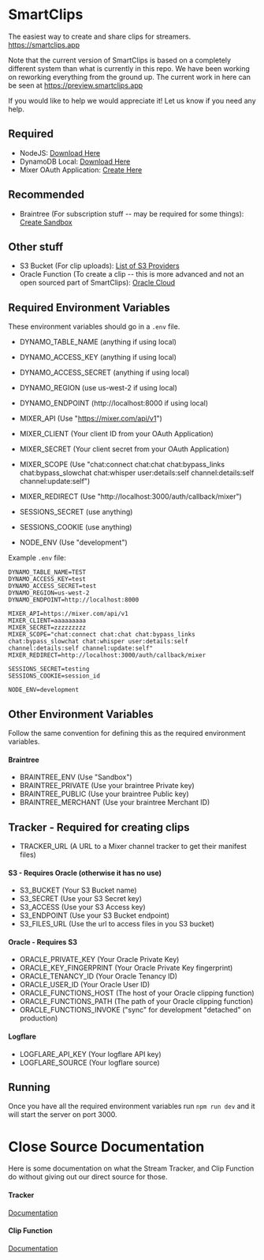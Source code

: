 # SmartClips

The easiest way to create and share clips for streamers. https://smartclips.app

Note that the current version of SmartClips is based on a completely different system than what is currently in this repo. We have been working on reworking everything from the ground up. The current work in here can be seen at https://preview.smartclips.app

If you would like to help we would appreciate it! Let us know if you need any help.

## Required

- NodeJS: [Download Here](https://nodejs.org/en/download/)
- DynamoDB Local: [Download Here](https://docs.aws.amazon.com/amazondynamodb/latest/developerguide/DynamoDBLocal.DownloadingAndRunning.html)
- Mixer OAuth Application: [Create Here](https://mixer.com/lab/oauth)

## Recommended

- Braintree (For subscription stuff -- may be required for some things): [Create Sandbox](https://www.braintreepayments.com/sandbox)

## Other stuff

- S3 Bucket (For clip uploads): [List of S3 Providers](https://help.servmask.com/knowledgebase/list-of-s3-compatible-storage-providers/)
- Oracle Function (To create a clip -- this is more advanced and not an open sourced part of SmartClips): [Oracle Cloud](https://www.oracle.com/cloud/)

## Required Environment Variables

These environment variables should go in a `.env` file.

- DYNAMO_TABLE_NAME (anything if using local)
- DYNAMO_ACCESS_KEY (anything if using local)
- DYNAMO_ACCESS_SECRET (anything if using local)
- DYNAMO_REGION (use us-west-2 if using local)
- DYNAMO_ENDPOINT (http://localhost:8000 if using local)

- MIXER_API (Use "https://mixer.com/api/v1")
- MIXER_CLIENT (Your client ID from your OAuth Application)
- MIXER_SECRET (Your client secret from your OAuth Application)
- MIXER_SCOPE (Use "chat:connect chat:chat chat:bypass_links chat:bypass_slowchat chat:whisper user:details:self channel:details:self channel:update:self")
- MIXER_REDIRECT (Use "http://localhost:3000/auth/callback/mixer")

- SESSIONS_SECRET (use anything)
- SESSIONS_COOKIE (use anything)

- NODE_ENV (Use "development")

Example `.env` file:

```
DYNAMO_TABLE_NAME=TEST
DYNAMO_ACCESS_KEY=test
DYNAMO_ACCESS_SECRET=test
DYNAMO_REGION=us-west-2
DYNAMO_ENDPOINT=http://localhost:8000

MIXER_API=https://mixer.com/api/v1
MIXER_CLIENT=aaaaaaaaa
MIXER_SECRET=zzzzzzzzz
MIXER_SCOPE="chat:connect chat:chat chat:bypass_links chat:bypass_slowchat chat:whisper user:details:self channel:details:self channel:update:self"
MIXER_REDIRECT=http://localhost:3000/auth/callback/mixer

SESSIONS_SECRET=testing
SESSIONS_COOKIE=session_id

NODE_ENV=development
```

## Other Environment Variables

Follow the same convention for defining this as the required environment variables.

#### Braintree

- BRAINTREE_ENV (Use "Sandbox")
- BRAINTREE_PRIVATE (Use your braintree Private key)
- BRAINTREE_PUBLIC (Use your braintree Public key)
- BRAINTREE_MERCHANT (Use your braintree Merchant ID)

## Tracker - Required for creating clips

- TRACKER_URL (A URL to a Mixer channel tracker to get their manifest files)

#### S3 - Requires Oracle (otherwise it has no use)

- S3_BUCKET (Your S3 Bucket name)
- S3_SECRET (Use your S3 Secret key)
- S3_ACCESS (Use your S3 Access key)
- S3_ENDPOINT (Use your S3 Bucket endpoint)
- S3_FILES_URL (Use the url to access files in you S3 bucket)

#### Oracle - Requires S3

- ORACLE_PRIVATE_KEY (Your Oracle Private Key)
- ORACLE_KEY_FINGERPRINT (Your Oracle Private Key fingerprint)
- ORACLE_TENANCY_ID (Your Oracle Tenancy ID)
- ORACLE_USER_ID (Your Oracle User ID)
- ORACLE_FUNCTIONS_HOST (The host of your Oracle clipping function)
- ORACLE_FUNCTIONS_PATH (The path of your Oracle clipping function)
- ORACLE_FUNCTIONS_INVOKE ("sync" for development "detached" on production)

#### Logflare

- LOGFLARE_API_KEY (Your logflare API key)
- LOGFLARE_SOURCE (Your logflare source)

## Running

Once you have all the required environment variables run `npm run dev` and it will start the server on port 3000.

# Close Source Documentation

Here is some documentation on what the Stream Tracker, and Clip Function do without giving out our direct source for those.

#### Tracker

[Documentation](doc/TRACKER.md)

#### Clip Function

[Documentation](doc/CLIP.md)
